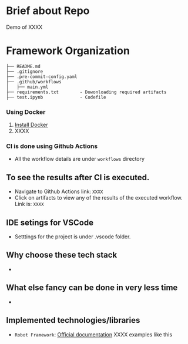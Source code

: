 # Brief about Repo
Demo of XXXX

# Framework Organization
```
├── README.md
├── .gitignore
├── .pre-commit-config.yaml
├── .github/workflows
│   ├── main.yml
├── requirements.txt        - Dowonloading required artifacts
├── test.ipynb              - Codefile
```

### Using Docker

1. [Install Docker](https://docs.docker.com/docker-for-mac/install/)
2. XXXX

### CI is done using Github Actions

- All the workflow details are under `workflows` directory

## To see the results after CI is executed.

- Navigate to Github Actions link: `XXXX`
- Click on artifacts to view any of the results of the executed workflow. Link is: `XXXX`


## IDE setings for VSCode

- Setttings for the project is under .vscode folder.

## Why choose these tech stack

- 

## What else fancy can be done in very less time

- 

## Implemented technologies/libraries

- `Robot Framework`: [Official documentation](https://robotframework.org/)
XXXX examples like this
